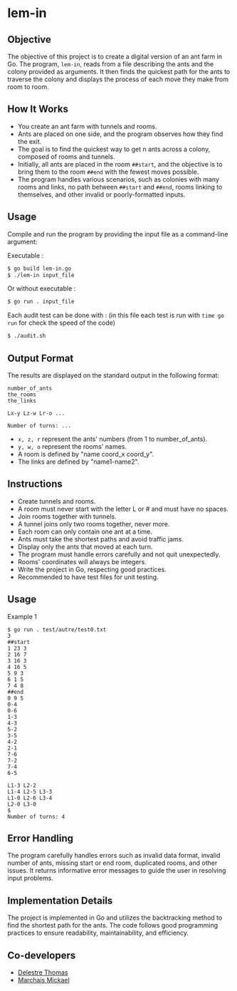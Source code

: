 # lem-in

## Objective

The objective of this project is to create a digital version of an ant farm in Go. The program, `lem-in`, reads from a file describing the ants and the colony provided as arguments. It then finds the quickest path for the ants to traverse the colony and displays the process of each move they make from room to room.


## How It Works

- You create an ant farm with tunnels and rooms.
- Ants are placed on one side, and the program observes how they find the exit.
- The goal is to find the quickest way to get n ants across a colony, composed of rooms and tunnels.
- Initially, all ants are placed in the room `##start`, and the objective is to bring them to the room `##end` with the fewest moves possible.
- The program handles various scenarios, such as colonies with many rooms and links, no path between `##start` and `##end`, rooms linking to themselves, and other invalid or poorly-formatted inputs.


## Usage

Compile and run the program by providing the input file as a command-line argument:

Executable :

```bash
$ go build lem-in.go
$ ./lem-in input_file
```

Or without executable :
```bash
$ go run . input_file
```

Each audit test can be done with : (in this file each test is run with `time go run` for check the speed of the code)
```bash
$ ./audit.sh
```


## Output Format

The results are displayed on the standard output in the following format:

```
number_of_ants
the_rooms
the_links

Lx-y Lz-w Lr-o ...

Number of turns: ...
```

- `x, z, r` represent the ants' numbers (from 1 to number_of_ants).
- `y, w, o` represent the rooms' names.
- A room is defined by "name coord_x coord_y".
- The links are defined by "name1-name2".


## Instructions

- Create tunnels and rooms.
- A room must never start with the letter L or # and must have no spaces.
- Join rooms together with tunnels.
- A tunnel joins only two rooms together, never more.
- Each room can only contain one ant at a time.
- Ants must take the shortest paths and avoid traffic jams.
- Display only the ants that moved at each turn.
- The program must handle errors carefully and not quit unexpectedly.
- Rooms' coordinates will always be integers.
- Write the project in Go, respecting good practices.
- Recommended to have test files for unit testing.


## Usage

Example 1

```
$ go run . test/autre/test0.txt
3
##start
1 23 3
2 16 7
3 16 3
4 16 5
5 9 3
6 1 5
7 4 8
##end
0 9 5
0-4
0-6
1-3
4-3
5-2
3-5
4-2
2-1
7-6
7-2
7-4
6-5

L1-3 L2-2
L1-4 L2-5 L3-3
L1-0 L2-6 L3-4
L2-0 L3-0
$
Number of turns: 4
```


## Error Handling

The program carefully handles errors such as invalid data format, invalid number of ants, missing start or end room, duplicated rooms, and other issues. It returns informative error messages to guide the user in resolving input problems.


## Implementation Details

The project is implemented in Go and utilizes the backtracking method to find the shortest path for the ants. The code follows good programming practices to ensure readability, maintainability, and efficiency.


## Co-developers

- [Delestre Thomas](https://github.com/Thomas-Delestre)
- [Marchais Mickael](https://github.com/Jeancrock)